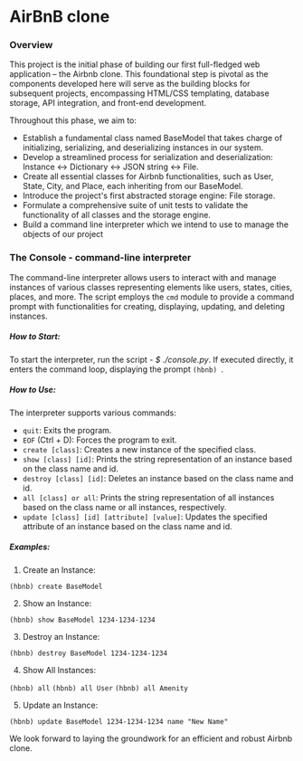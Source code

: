 # AirBnB clone

### Overview

This project is the initial phase of building our first full-fledged web application – the Airbnb clone.
This foundational step is pivotal as the components developed here will serve as the building blocks for
subsequent projects, encompassing HTML/CSS templating, database storage, API integration, and front-end
development.

Throughout this phase, we aim to:

- Establish a fundamental class named BaseModel that takes charge of initializing, serializing, and
deserializing instances in our system.
- Develop a streamlined process for serialization and deserialization:
Instance <-> Dictionary <-> JSON string <-> File.
- Create all essential classes for Airbnb functionalities, such as User, State, City, and Place, each
inheriting from our BaseModel.
- Introduce the project's first abstracted storage engine: File storage.
- Formulate a comprehensive suite of unit tests to validate the functionality of all classes and the
storage engine.
- Build a command line interpreter which we intend to use to manage the objects of our project


### The Console - command-line interpreter

The command-line interpreter allows users to interact with and manage instances of various classes
representing elements like users, states, cities, places, and more. The script employs the `cmd` module
to provide a command prompt with functionalities for creating, displaying, updating, and deleting instances.

##### How to Start:

To start the interpreter, run the script - _$ ./console.py_.
If executed directly, it enters the command loop, displaying the prompt `(hbnb) `.

##### How to Use:

The interpreter supports various commands:

- `quit`: Exits the program.
- `EOF` (Ctrl + D): Forces the program to exit.
- `create [class]`: Creates a new instance of the specified class.
- `show [class] [id]`: Prints the string representation of an instance based on the class name and id.
- `destroy [class] [id]`: Deletes an instance based on the class name and id.
- `all [class] or all`: Prints the string representation of all instances based on the class name or all instances, respectively.
- `update [class] [id] [attribute] [value]`: Updates the specified attribute of an instance based on the class name and id.

##### Examples:

1. Create an Instance:

`(hbnb) create BaseModel`

2. Show an Instance:

`(hbnb) show BaseModel 1234-1234-1234`

3. Destroy an Instance:

`(hbnb) destroy BaseModel 1234-1234-1234`

4. Show All Instances:

`(hbnb) all`
`(hbnb) all User`
`(hbnb) all Amenity`

5. Update an Instance:

`(hbnb) update BaseModel 1234-1234-1234 name "New Name"`


We look forward to laying the groundwork for an efficient and robust Airbnb clone.
